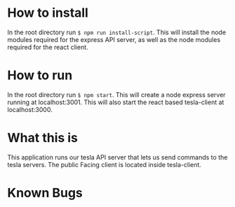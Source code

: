 # How to install
In the root directory run `$ npm run install-script`. This will install the node modules required for the express API server, as well as the node modules required for the react client.

# How to run
In the root directory run `$ npm start`. This will create a node express server running at localhost:3001.
This will also start the react based tesla-client at localhost:3000.

# What this is
This application runs our tesla API server that lets us send commands to the tesla servers. 
The public Facing client is located inside tesla-client.

# Known Bugs
